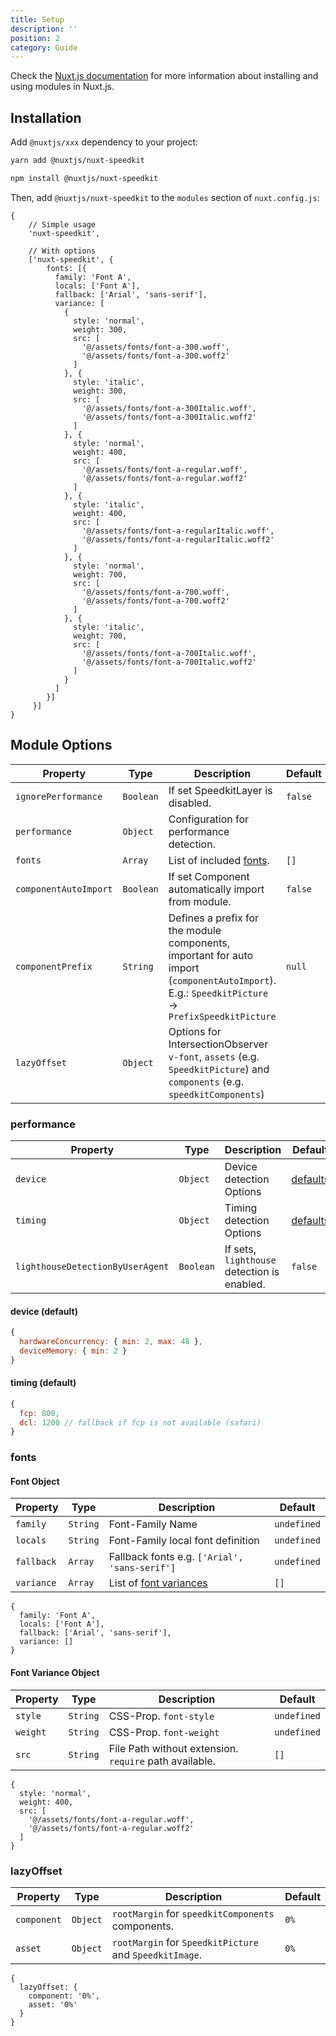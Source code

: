 ```yaml
---
title: Setup
description: ''
position: 2
category: Guide
---
```


Check the [Nuxt.js documentation](https://nuxtjs.org/guides/configuration-glossary/configuration-modules) for more information about installing and using modules in Nuxt.js.

## Installation

Add `@nuxtjs/xxx` dependency to your project:

<code-group>
  <code-block label="Yarn" active>

  ```bash
  yarn add @nuxtjs/nuxt-speedkit
  ```

  </code-block>
  <code-block label="NPM">

  ```bash
  npm install @nuxtjs/nuxt-speedkit
  ```

  </code-block>
</code-group>

Then, add `@nuxtjs/nuxt-speedkit` to the `modules` section of `nuxt.config.js`:

```js[nuxt.config.js]
{
    // Simple usage
    'nuxt-speedkit',

    // With options
    ['nuxt-speedkit', { 
        fonts: [{
          family: 'Font A',
          locals: ['Font A'],
          fallback: ['Arial', 'sans-serif'],
          variance: [
            {
              style: 'normal',
              weight: 300,
              src: [
                '@/assets/fonts/font-a-300.woff',
                '@/assets/fonts/font-a-300.woff2'
              ]
            }, {
              style: 'italic',
              weight: 300,
              src: [
                '@/assets/fonts/font-a-300Italic.woff',
                '@/assets/fonts/font-a-300Italic.woff2'
              ]
            }, {
              style: 'normal',
              weight: 400,
              src: [
                '@/assets/fonts/font-a-regular.woff',
                '@/assets/fonts/font-a-regular.woff2'
              ]
            }, {
              style: 'italic',
              weight: 400,
              src: [
                '@/assets/fonts/font-a-regularItalic.woff',
                '@/assets/fonts/font-a-regularItalic.woff2'
              ]
            }, {
              style: 'normal',
              weight: 700,
              src: [
                '@/assets/fonts/font-a-700.woff',
                '@/assets/fonts/font-a-700.woff2'
              ]
            }, {
              style: 'italic',
              weight: 700,
              src: [
                '@/assets/fonts/font-a-700Italic.woff',
                '@/assets/fonts/font-a-700Italic.woff2'
              ]
            }
          ]
        }]
     }]
}
```

## Module Options

| Property              | Type      | Description                                                                                                                                       | Default |
| --------------------- | --------- | ------------------------------------------------------------------------------------------------------------------------------------------------- | ------- |
| `ignorePerformance`   | `Boolean` | If set SpeedkitLayer is disabled.                                                                                                                 | `false` |
| `performance`         | `Object`  | Configuration for performance detection.                                                                                                          |         |
| `fonts`               | `Array`   | List of included [fonts](#font-object).                                                                                                           | `[]`    |
| `componentAutoImport` | `Boolean` | If set Component automatically import from module.                                                                                                | `false` |
| `componentPrefix`     | `String`  | Defines a prefix for the module components, important for auto import (`componentAutoImport`). E.g.: `SpeedkitPicture` -> `PrefixSpeedkitPicture` | `null`  |
| `lazyOffset`          | `Object`  | Options for IntersectionObserver `v-font`, `assets` (e.g. `SpeedkitPicture`) and `components` (e.g. `speedkitComponents`)                         |         |



### performance

| Property                         | Type      | Description                                 | Default                     |
| -------------------------------- | --------- | ------------------------------------------- | --------------------------- |
| `device`                         | `Object`  | Device detection Options                    | [defaults](#device-default) |
| `timing`                         | `Object`  | Timing detection Options                    | [defaults](#timing-default) |
| `lighthouseDetectionByUserAgent` | `Boolean` | If sets, `lighthouse` detection is enabled. | `false`                     |


#### device (default)

```js
{
  hardwareConcurrency: { min: 2, max: 48 },
  deviceMemory: { min: 2 }
}
 ```

#### timing (default)

```js
{
  fcp: 800,
  dcl: 1200 // fallback if fcp is not available (safari)
}
 ```

 ### fonts

#### Font Object

| Property   | Type     | Description                                     | Default     |
| ---------- | -------- | ----------------------------------------------- | ----------- |
| `family`   | `String` | Font-Family Name                                | `undefined` |
| `locals`   | `String` | Font-Family local font definition               | `undefined` |
| `fallback` | `Array`  | Fallback fonts e.g. `['Arial', 'sans-serif']`   | `undefined` |
| `variance` | `Array`  | List of [font variances](#font-variance-object) | `[]`        |

```js[example]
{
  family: 'Font A',
  locals: ['Font A'],
  fallback: ['Arial', 'sans-serif'],
  variance: []
}
```

#### Font Variance Object

| Property | Type     | Description                                            | Default     |
| -------- | -------- | ------------------------------------------------------ | ----------- |
| `style`  | `String` | CSS-Prop. `font-style`                                 | `undefined` |
| `weight` | `String` | CSS-Prop. `font-weight`                                | `undefined` |
| `src`    | `String` | File Path without extension. `require` path available. | `[]`        |

```js[example]
{
  style: 'normal',
  weight: 400,
  src: [
    '@/assets/fonts/font-a-regular.woff',
    '@/assets/fonts/font-a-regular.woff2'
  ]
}
```

### lazyOffset

| Property    | Type     | Description                                             | Default |
| ----------- | -------- | ------------------------------------------------------- | ------- |
| `component` | `Object` | `rootMargin` for `speedkitComponents` components.       | `0%`    |
| `asset`     | `Object` | `rootMargin` for `SpeedkitPicture` and `SpeedkitImage`. | `0%`    |


```js[example]
{
  lazyOffset: {
    component: '0%',
    asset: '0%'
  }
}
```
